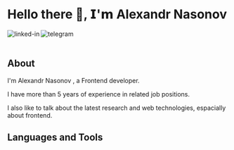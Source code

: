 # Hello there 👋, 𝗜'𝗺 Alexandr Nasonov
[<img align="left" alt="linked-in" src="https://img.shields.io/badge/linkedin-%230077B5.svg?&style=for-the-badge&logo=linkedin&logoColor=white" />](https://www.linkedin.com/in/alexandr-nasonov-716476149/) 
[<img align="left" alt="telegram" src="https://img.shields.io/badge/telegram@alex_nasonov-%230077B5.svg?&style=for-the-badge&logo=telegram&color=blue" />](https://t.me/alex_nasonov)
<br>
<br>

## About 
I'm Alexandr Nasonov , a Frontend developer.

I have more than 5 years of experience in related job positions.

I also like to talk about the latest research and web technologies, espacially about frontend.

## Languages and Tools

<!--
**alex1blackhole/alex1blackhole** is a ✨ _special_ ✨ repository because its `README.md` (this file) appears on your GitHub profile.

Here are some ideas to get you started:

- 🔭 I’m currently working on ...
- 🌱 I’m currently learning ...
- 👯 I’m looking to collaborate on ...
- 🤔 I’m looking for help with ...
- 💬 Ask me about ...
- 📫 How to reach me: ...
- 😄 Pronouns: ...
- ⚡ Fun fact: ...
-->
